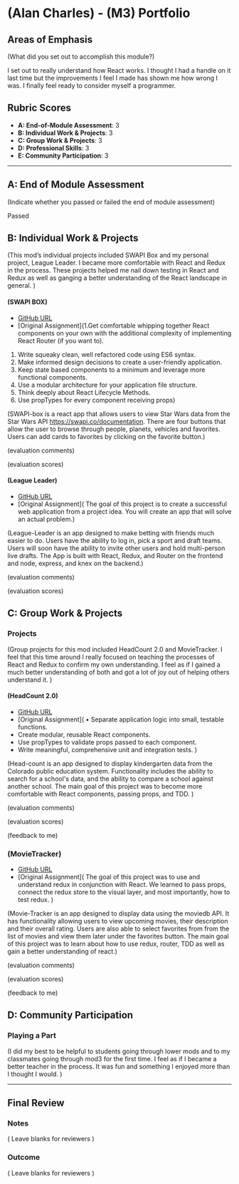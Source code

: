 # (Alan Charles) - (M3) Portfolio

## Areas of Emphasis

(What did you set out to accomplish this module?)

I set out to really understand how React works. I thought I had a handle on it last time but the improvements I feel I made has shown me how wrong I was. I finally feel ready to consider myself a programmer. 
## Rubric Scores

* **A: End-of-Module Assessment**: 3
* **B: Individual Work & Projects**: 3
* **C: Group Work & Projects**: 3
* **D: Professional Skills**: 3
* **E: Community Participation**: 3

-----------------------

## A: End of Module Assessment

(Indicate whether you passed or failed the end of module assessment)

Passed
## B: Individual Work & Projects

(This mod’s individual projects included SWAPI Box and my personal project, League Leader. I became more comfortable with React and Redux in the process. These projects helped me nail down testing in React and Redux as well as ganging a better understanding of the React landscape in general.  )

#### (SWAPI BOX)

* [GitHub URL](https://github.com/abomb14c/swapi-box-2)
* [Original Assignment](1.Get comfortable whipping together React components on your own with the additional complexity of implementing React Router (if you want to).
1. Write squeaky clean, well refactored code using ES6 syntax.
2. Make informed design decisions to create a user-friendly application.
3. Keep state based components to a minimum and leverage more functional components.
4. Use a modular architecture for your application file structure.
5. Think deeply about React Lifecycle Methods.
6. Use propTypes for every component receiving props)

(SWAPI-box is a react app that allows users to view Star Wars data from the Star Wars API https://swapi.co/documentation. There are four buttons that allow the user to browse through people, planets, vehicles and favorites. Users can add cards to favorites by clicking on the favorite button.)

(evaluation comments)

(evaluation scores)

#### (League Leader)

* [GitHub URL](https://github.com/abomb14c/league-leader)
* [Original Assignment]( The goal of this project is to create a successful web application from a project idea. You will create an app that will solve an actual problem.)

(League-Leader is an app designed to make betting with friends much easier to do. Users have the ability to log in, pick a sport and draft teams. Users will soon have the ability to invite other users and hold multi-person live drafts. The App is built with React, Redux, and Router on the frontend and node, express, and knex on the backend.)

(evaluation comments)

(evaluation scores)

## C: Group Work & Projects

### Projects

(Group projects for this mod included HeadCount 2.0 and MovieTracker. I feel that this time around I really focused on teaching the processes of React and Redux to confirm my own understanding. I feel as if I gained a much better understanding of both and got a lot of joy out of helping others understand it. )

#### (HeadCount 2.0)

* [GitHub URL](https://github.com/quinhill/headcount2.0)
* [Original Assignment]( 	•	Separate application logic into small, testable functions.
* Create modular, reusable React components.
* Use propTypes to validate props passed to each component.
* Write meaningful, comprehensive unit and integration tests.
)

(Head-count is an app designed to display kindergarten data from the Colorado public education system. Functionality includes the ability to search for a school's data, and the ability to compare a school against another school. The main goal of this project was to become more comfortable with React components, passing props, and TDD.
)

(evaluation comments)

(evaluation scores)

(feedback to me)

### (MovieTracker)

* [GitHub URL](https://github.com/gavin-love/movieTracker)
* [Original Assignment]( The goal of this project was to use and understand redux in conjunction with React. We learned to pass props, connect the redux store to the visual layer, and most importantly, how to test redux. )

(Movie-Tracker is an app designed to display data using the moviedb API. It has functionality allowing users to view upcoming movies, their description and their overall rating. Users are also able to select favorites from from the list of movies and view them later under the favorites button. The main goal of this project was to learn about how to use redux, router, TDD as well as gain a better understanding of react.)

(evaluation comments)

(evaluation scores)

(feedback to me)

## D: Community Participation

### Playing a Part

(I did my best to be  helpful to students going through lower mods and to my classmates going through mod3 for the first time. I feel as if I became a better teacher in the process. It was fun and something I enjoyed more than I thought I would. )

------------------

## Final Review

### Notes

( Leave blanks for reviewers )

### Outcome

( Leave blanks for reviewers )

